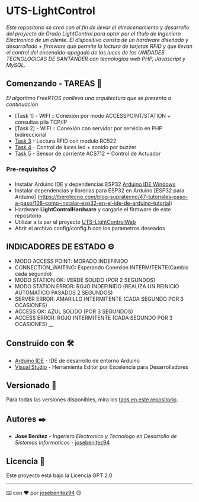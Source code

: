 # UTS-LightControl

_Este repositorio se crea con el fin de llevar el almacenamiento y desarrollo del proyecto de Grado LightControl para optar por el titulo de Ingeniero Electronico de un cliente. El dispositivo consta de un hardware diseñado y desarrollado + firmware que permite la lectura de tarjetas RFID y que llevan el control del encendido-apagado de las luces de las UNIDADES TECNOLOGICAS DE SANTANDER con tecnologías web PHP, Javascript y MySQL._

## Comenzando - TAREAS 🚀

_El algoritmo FreeRTOS conlleva una arquitectura que se presenta a continuación_

* [Task 1] - WIFI :: Conexión por modo ACCESSPOINT/STATION + consultas pila TCP/IP
* [Task 2] - WIFI :: Conexión con servidor por servicio en PHP bidireccional
* [Task 3]() - Lectura RFID con modulo RC522
* [Task 4](http://www.dropwizard.io/1.0.2/docs/) - Control de luces led + sonido por buzzer
* [Task 5]() - Sensor de corriente ACS712 + Control de Actuador

### Pre-requisitos 📋

* Instalar Arduino IDE y dependencias ESP32 [Arduino IDE Windows](https://downloads.arduino.cc/arduino-1.8.15-windows.exe)
* Instalar dependencias y librerias para ESP32 en Arduino [ESP32 para Arduino] (https://iberotecno.com/blog-supratecno/47-tutoriales-paso-a-paso/108-como-instalar-esp32-en-el-ide-de-arduino-tutorial)
* Hardware **LightControlHardware** y cargarle el firmware de este repositorio
* Utilizar a la par el proyecto [UTS-LightControlWeb](https://github.com/josebenitez94/UTS-LightControlWeb)
* Abrir el archivo config/config.h con los parametros deseados

## INDICADORES DE ESTADO ⚙️

* MODO ACCESS POINT: MORADO INDEFINIDO
* CONNECTION_WAITING: Esperando Conexión INTERMITENTE(Cambio cada segundo)
* MODO STATION OK: VERDE SOLIDO (POR 2 SEGUNDOS)
* MODO STATION ERROR: ROJO INDEFINIDO (REALIZA UN REINICIO AUTOMATICO PASADOS 2 SEGUNDOS)
* SERVER ERROR: AMARILLO INTERMITENTE (CADA SEGUNDO POR 3 OCASIONES)
* ACCESS OK: AZUL SOLIDO (POR 3 SEGUNDOS)
* ACCESS ERROR: ROJO INTERMITENTE (CADA SEGUNDO POR 3 OCASIONES)
__

## Construido con 🛠️

* [Arduino IDE](https://www.arduino.cc/en/software) - IDE de desarrollo de entorno Arduino
* [Visual Studio](https://visualstudio.microsoft.com/es/) - Herramienta Editor por Excelencia para Desarrolladores

## Versionado 📌

Para todas las versiones disponibles, mira los [tags en este repositorio](https://github.com/josebenitez94/UTS-LightControl/tags).

## Autores ✒️

* **Jose Benítez** - *Ingeriero Electronico y Tecnologo en Desarrollo de Sistemas Informaticos* - [josebenitez94](https://github.com/josebenitez94)

## Licencia 📄

Este proyecto está bajo la Licencia GPT 2.0

---
⌨️ con ❤️ por [josebenitez94](https://github.com/josebenitez94) 😊
